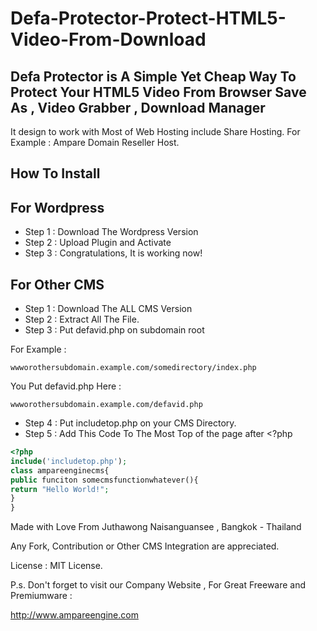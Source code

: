 # Defa-Protector-Protect-HTML5-Video-From-Download
## Defa Protector is A Simple Yet Cheap Way To Protect Your HTML5 Video From Browser Save As , Video Grabber , Download Manager

It design to work with Most of Web Hosting include Share Hosting. For Example : Ampare Domain Reseller Host.

## How To Install

## For Wordpress

- Step 1 : Download The Wordpress Version
- Step 2 : Upload Plugin and Activate
- Step 3 : Congratulations, It is working now!

## For Other CMS
 - Step 1 : Download The ALL CMS Version
 - Step 2 : Extract All The File.
 - Step 3 : Put defavid.php on subdomain root

For Example :
``` 
wwworothersubdomain.example.com/somedirectory/index.php
```
You Put defavid.php Here : 
```
wwworothersubdomain.example.com/defavid.php
```

  - Step 4 : Put includetop.php on your CMS Directory.
  - Step 5 : Add This Code To The Most Top of the page after <?php
  ```php
  <?php
  include('includetop.php');
  class ampareenginecms{
  public funciton somecmsfunctionwhatever(){
  return "Hello World!";
  }
  }
  ```
  
Made with Love From Juthawong Naisanguansee , Bangkok - Thailand

Any Fork, Contribution or Other CMS Integration are appreciated.

License : MIT License.

P.s. Don't forget to visit our Company Website , For Great Freeware and Premiumware :

http://www.ampareengine.com
